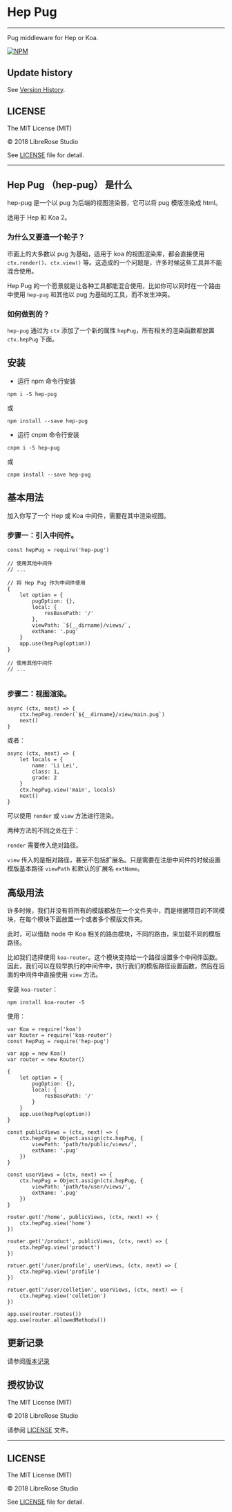 # Hep Pug

---

Pug middleware for Hep or Koa.

[![NPM](https://nodei.co/npm/hep-pug.png)](https://nodei.co/npm/hep-pug/)

## Update history

See [Version History](./doc/en/history.md).

## LICENSE

The MIT License (MIT)

© 2018 LibreRose Studio

See [LICENSE](LICENSE) file for detail.

---

## Hep Pug （hep-pug） 是什么

hep-pug 是一个以 pug 为后端的视图渲染器，它可以将 pug 模版渲染成 html。

适用于 Hep 和 Koa 2。

### 为什么又要造一个轮子？

市面上的大多数以 pug 为基础，适用于 koa 的视图渲染库，都会直接使用 `ctx.render()`、`ctx.view()` 等。这造成的一个问题是，许多时候这些工具并不能混合使用。

Hep Pug 的一个愿景就是让各种工具都能混合使用，比如你可以同时在一个路由中使用 `hep-pug` 和其他以 pug 为基础的工具，而不发生冲突。 

### 如何做到的？

`hep-pug` 通过为 `ctx` 添加了一个新的属性 `hepPug`，所有相关的渲染函数都放置 `ctx.hepPug` 下面。

## 安装

- 运行 npm 命令行安装

```
npm i -S hep-pug
```

或

```
npm install --save hep-pug
```

- 运行 cnpm 命令行安装

```
cnpm i -S hep-pug
```

或

```
cnpm install --save hep-pug
```

## 基本用法

加入你写了一个 Hep 或 Koa 中间件，需要在其中渲染视图。

### 步骤一：引入中间件。

```ecmascript 6
const hepPug = require('hep-pug')

// 使用其他中间件
// ...

// 将 Hep Pug 作为中间件使用
{
    let option = {
        pugOption: {},
        local: {
            resBasePath: '/'
        },
        viewPath: `${__dirname}/views/`,
        extName: '.pug'
    }
    app.use(hepPug(option))
}

// 使用其他中间件
// ...


```

### 步骤二：视图渲染。

```ecmascript 6
async (ctx, next) => {
    ctx.hepPug.render(`${__dirname}/view/main.pug`)
    next()
}
```

或者：

```ecmascript 6
async (ctx, next) => {
    let locals = {
        name: 'Li Lei',
        class: 1,
        grade: 2
    }
    ctx.hepPug.view('main', locals)
    next()
}
```

可以使用 `render` 或 `view` 方法进行渲染。

两种方法的不同之处在于：

`render` 需要传入绝对路径。

`view` 传入的是相对路径，甚至不包括扩展名。只是需要在注册中间件的时候设置模版基本路径 `viewPath` 和默认的扩展名 `extName`。

## 高级用法

许多时候，我们并没有将所有的模版都放在一个文件夹中，而是根据项目的不同模块，在每个模块下面放置一个或者多个模版文件夹。

此时，可以借助 node 中 Koa 相关的路由模块，不同的路由，来加载不同的模版路径。

比如我们选择使用 `koa-router`。这个模块支持给一个路径设置多个中间件函数。因此，我们可以在较早执行的中间件中，执行我们的模版路径设置函数，然后在后面的中间件中直接使用 `view` 方法。

安装 `koa-router`：

```
npm install koa-router -S
```

使用：

```
var Koa = require('koa')
var Router = require('koa-router')
const hepPug = require('hep-pug')

var app = new Koa()
var router = new Router()

{
    let option = {
        pugOption: {},
        local: {
            resBasePath: '/'
        }
    }
    app.use(hepPug(option))
}

const publicViews = (ctx, next) => {
    ctx.hepPug = Object.assign(ctx.hepPug, {
        viewPath: 'path/to/public/views/',
        extName: '.pug'
    })
}

const userViews = (ctx, next) => {
    ctx.hepPug = Object.assign(ctx.hepPug, {
        viewPath: 'path/to/user/views/',
        extName: '.pug'
    })
}

router.get('/home', publicViews, (ctx, next) => {
    ctx.hepPug.view('home')
})

router.get('/product', publicViews, (ctx, next) => {
    ctx.hepPug.view('product')
})

rotuer.get('/user/profile', userViews, (ctx, next) => {
    ctx.hepPug.view('profile')
})

rotuer.get('/user/colletion', userViews, (ctx, next) => {
    ctx.hepPug.view('colletion')
})

app.use(router.routes())
app.use(router.allowedMethods())

```

## 更新记录

请参阅[版本记录](./doc/zh-CN/history.md)

## 授权协议

The MIT License (MIT)

© 2018 LibreRose Studio

请参阅 [LICENSE](LICENSE) 文件。

---

## LICENSE

The MIT License (MIT)

© 2018 LibreRose Studio

See [LICENSE](LICENSE) file for detail.
